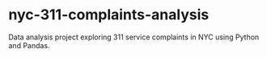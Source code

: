 # nyc-311-complaints-analysis
Data analysis project exploring 311 service complaints in NYC using Python and Pandas.

